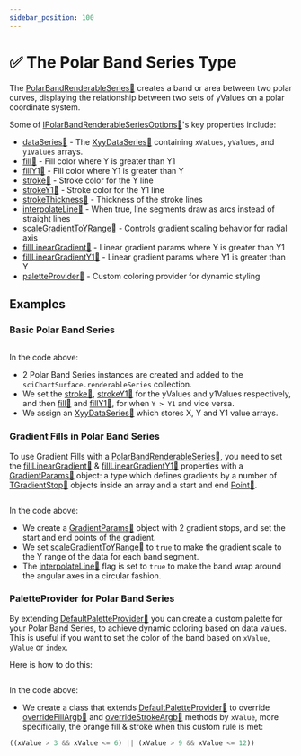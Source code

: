 ```yaml
---
sidebar_position: 100
---
```


# ✅ The Polar Band Series Type

The [PolarBandRenderableSeries:blue_book:](https://www.scichart.com/documentation/js/v4/typedoc/classes/polarbandrenderableseries.html) creates a band or area between two polar curves, displaying the relationship between two sets of yValues on a polar coordinate system.

<ChartFromSciChartDemo 
    src="http://stagingdemo2.scichart.com/demo/iframe/polar-band-chart"
    title="Polar Band Series Chart"
/>

Some of [IPolarBandRenderableSeriesOptions:blue_book:](https://www.scichart.com/documentation/js/v4/typedoc/interfaces/ipolarbandrenderableseriesoptions.html)'s key properties include:

- [dataSeries:blue_book:](https://www.scichart.com/documentation/js/v4/typedoc/interfaces/ipolarbandrenderableseries.html#dataseries) - The [XyyDataSeries:blue_book:](https://www.scichart.com/documentation/js/v4/typedoc/classes/xyydataseries.html) containing `xValues`, `yValues`, and `y1Values` arrays.
- [fill:blue_book:](https://www.scichart.com/documentation/js/v4/typedoc/interfaces/ipolarbandrenderableseries.html#fill) - Fill color where Y is greater than Y1
- [fillY1:blue_book:](https://www.scichart.com/documentation/js/v4/typedoc/interfaces/ipolarbandrenderableseries.html#filly1) - Fill color where Y1 is greater than Y
- [stroke:blue_book:](https://www.scichart.com/documentation/js/v4/typedoc/interfaces/ipolarbandrenderableseries.html#stroke) - Stroke color for the Y line
- [strokeY1:blue_book:](https://www.scichart.com/documentation/js/v4/typedoc/interfaces/ipolarbandrenderableseries.html#strokey1) - Stroke color for the Y1 line
- [strokeThickness:blue_book:](https://www.scichart.com/documentation/js/v4/typedoc/interfaces/ipolarbandrenderableseries.html#strokethickness) - Thickness of the stroke lines
- [interpolateLine:blue_book:](https://www.scichart.com/documentation/js/v4/typedoc/interfaces/ipolarbandrenderableseries.html#interpolateline) - When true, line segments draw as arcs instead of straight lines
- [scaleGradientToYRange:blue_book:](https://www.scichart.com/documentation/js/v4/typedoc/interfaces/ipolarbandrenderableseries.html#scalegradienttoyrange) - Controls gradient scaling behavior for radial axis
- [fillLinearGradient:blue_book:](https://www.scichart.com/documentation/js/v4/typedoc/interfaces/ipolarbandrenderableseries.html#filllineargradient) - Linear gradient params where Y is greater than Y1
- [fillLinearGradientY1:blue_book:](https://www.scichart.com/documentation/js/v4/typedoc/interfaces/ipolarbandrenderableseries.html#filllineargradienty1) - Linear gradient params where Y1 is greater than Y
- [paletteProvider:blue_book:](https://www.scichart.com/documentation/js/v4/typedoc/interfaces/ipolarbandrenderableseries.html#paletteprovider) - Custom coloring provider for dynamic styling

## Examples

### Basic Polar Band Series

```ts showLineNumber {23} file=./Basic/demo.ts start=region_A_start end=region_A_end
```

<LiveDocSnippet name="./Basic/demo" />

In the code above:

- 2 Polar Band Series instances are created and added to the `sciChartSurface.renderableSeries` collection.
- We set the [stroke:blue_book:](https://www.scichart.com/documentation/js/v4/typedoc/classes/polarbandrenderableseries.html#stroke), [strokeY1:blue_book:](https://www.scichart.com/documentation/js/v4/typedoc/classes/polarbandrenderableseries.html#strokey1) for the yValues and y1Values respectively, and then [fill:blue_book:](https://www.scichart.com/documentation/js/v4/typedoc/classes/polarbandrenderableseries.html#fill) and [fillY1:blue_book:](https://www.scichart.com/documentation/js/v4/typedoc/classes/polarbandrenderableseries.html#filly1), for when `Y > Y1` and vice versa.
- We assign an [XyyDataSeries:blue_book:](https://www.scichart.com/documentation/js/v4/typedoc/classes/xyydataseries.html) which stores X, Y and Y1 value arrays.

### Gradient Fills in Polar Band Series

To use Gradient Fills with a [PolarBandRenderableSeries:blue_book:](https://www.scichart.com/documentation/js/v4/typedoc/classes/polarbandrenderableseries.html), you need to set the [fillLinearGradient:blue_book:](https://www.scichart.com/documentation/js/v4/typedoc/classes/polarbandrenderableseries.html#filllineargradient) & [fillLinearGradientY1:blue_book:](https://www.scichart.com/documentation/js/v4/typedoc/classes/polarbandrenderableseries.html#filllineargradienty1) properties with a [GradientParams:blue_book:](https://www.scichart.com/documentation/js/v4/typedoc/classes/gradientparams.html) object: a type which defines gradients by a number of [TGradientStop:blue_book:](https://www.scichart.com/documentation/js/v4/typedoc/classes/gradientparams.html#gradientstops) objects inside an array and a start and end [Point:blue_book:](https://www.scichart.com/documentation/js/v4/typedoc/classes/gradientparams.html#startpoint).

```ts showLineNumbers {10-13,15-18} file=./GradientFill/demo.ts start=region_A_start end=region_A_end
```

<LiveDocSnippet name="./GradientFill/demo" />

In the code above:
- We create a [GradientParams:blue_book:](https://www.scichart.com/documentation/js/v4/typedoc/classes/gradientparams.html) object with 2 gradient stops, and set the start and end points of the gradient.
- We set [scaleGradientToYRange:blue_book:](https://www.scichart.com/documentation/js/v4/typedoc/classes/polarbandrenderableseries.html#scalegradienttoyrange) to `true` to make the gradient scale to the Y range of the data for each band segment.
- The [interpolateLine:blue_book:](https://www.scichart.com/documentation/js/v4/typedoc/classes/polarbandrenderableseries.html#interpolateline) flag is set to `true` to make the band wrap around the angular axes in a circular fashion.

### PaletteProvider for Polar Band Series

By extending [DefaultPaletteProvider:blue_book:](https://www.scichart.com/documentation/js/v4/typedoc/classes/defaultpaletteprovider.html) you can create a custom palette for your Polar Band Series, to achieve dynamic coloring based on data values. This is useful if you want to set the color of the band based on `xValue`, `yValue` or `index`.

Here is how to do this:

```ts showLineNumbers {9-15,17-23,36} file=./PaletteProvider/demo.ts start=region_A_start end=region_A_end
```

<LiveDocSnippet name="./PaletteProvider/demo" />

In the code above:
- We create a class that extends [DefaultPaletteProvider:blue_book:](https://www.scichart.com/documentation/js/v4/typedoc/classes/defaultpaletteprovider.html) to override [overrideFillArgb:blue_book:](https://www.scichart.com/documentation/js/v4/typedoc/classes/defaultpaletteprovider.html#overridefillargb) and [overrideStrokeArgb:blue_book:](https://www.scichart.com/documentation/js/v4/typedoc/classes/defaultpaletteprovider.html#overridestrokeargb) methods by `xValue`, more specifically, the orange fill & stroke when this custom rule is met:
```ts
((xValue > 3 && xValue <= 6) || (xValue > 9 && xValue <= 12))
```
